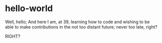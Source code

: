 # hello-world

Well, hello;
And here I am, at 39, learning how to code and wishing to be able to make contributions in the not too distant future;
never too late, right?

RIGHT?
